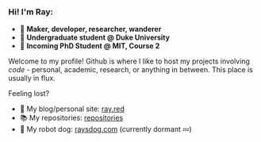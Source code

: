 ### Hi! I'm Ray:                                                                                                                     
- 🔧 **Maker, developer, researcher, wanderer**
- 🔷 **Undergraduate student @ Duke University**
- 🦫 **Incoming PhD Student @ MIT, Course 2**

Welcome to my profile! Github is where I like to host my projects involving _code_ - personal, academic, research, or anything in between. This place is usually in flux. 

Feeling lost? 
- 📌 My blog/personal site: [ray.red](https://www.ray.red)
- 📚 My repositories: [repositories](https://github.com/raylennon?tab=repositories)
- 🤖 My robot dog: [raysdog.com](https://www.raysdog.com) (currently dormant 💤)
